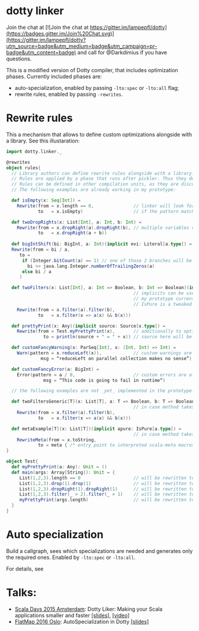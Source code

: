 dotty linker
=====

Join the chat at [![Join the chat at https://gitter.im/lampepfl/dotty](https://badges.gitter.im/Join%20Chat.svg)](https://gitter.im/lampepfl/dotty?utm_source=badge&utm_medium=badge&utm_campaign=pr-badge&utm_content=badge) and call for @Darkdimius if you have questions.

This is a modified version of Dotty compiler, that includes optimization phases.
Currently included phases are:
 - auto-specialization, enabled by passing `-lto:spec` or `-lto:all` flag;
 - rewrite rules, enabled by passing `-rewrites`.

# Rewrite rules 
This a mechanism that allows to define custom optimizations alongside with a library. See this illustaration:
```scala
import dotty.linker._

@rewrites
object rules{
  // Library authors can define rewrite rules alongside with a library.
  // Rules are applied by a phase that runs after pickler. Thus they do not interact with type checking.
  // Rules can be defined in other compilation units, as they are discovered through TASTY.
  // The following examples are already working in my prototype:

  def isEmpty(x: Seq[Int]) =
    Rewrite(from = x.length == 0,               // linker will look for pattern in `from`, where method arguments are variables to be bound to trees
            to   = x.isEmpty)                   // if the pattern matches, it will rewrite it to `to`, replacing arguments with bound trees

  def twoDropRights(x: List[Int], a: Int, b: Int) =
    Rewrite(from = x.dropRight(a).dropRight(b), // multiple variables can be bound at once
            to   = x.dropRight(a + b))
  
  def bigIntShift(bi: BigInt, a: Int)(implicit evi: Literal[a.type]) =
  Rewrite(from = bi / a,
     to = 
      if (Integer.bitCount(a) == 1) // one of those 2 branches will be eliminated either by Linker or by JIT as dead code
        bi >> java.lang.Integer.numberOfTrailingZeros(a) 
      else bi / a
     )

  def twoFilters(x: List[Int], a: Int => Boolean, b: Int => Boolean)(implicit apure: IsPure[a.type]) =
                                                // implicits can be used to specify additional constraints. 
                                                // my prototype currently supports IsPure and IsLiteral
                                                // IsPure is a tweaked check from tpd.
    Rewrite(from = x.filter(a).filter(b), 
            to   = x.filter(x => a(x) && b(x)))

  def prettyPrint(x: Any)(implicit source: Source[x.type]) =
    Rewrite(from = Test.myPrettyPrint(x),       // additionally to optimisations, possible use-cases include pretty-printing of debug messages
              to = println(source + " = " + x)) // source here will be replaced by the tree.show corresponding to `x`

  def customFancyWarning(x: ParSeq[Int], x: (Int, Int) => Int) =
    Warn(pattern = x.reduceLeft(x)),            // custom warnings are also supported
             msg = “reduceLeft on parallel collection makes no sense”)

  def customFancyError(a: BigInt) =
    Error(pattern = a / 0,                      // custom errors are also supported
              msg = “This code is going to fail in runtime“)

  // the following examples are not _yet_ implemented in the prototype.

  def twoFiltersGeneric[T](x: List[T], a: T => Boolean, b: T => Boolean)(implicit apure: IsPure[a.type]) =
                                                // in case method takes type arguments, T becomes a similar type-variable to-be-bound.  
    Rewrite(from = x.filter(a).filter(b), 
            to   = x.filter(x => a(x) && b(x)))

  def metaExample[T](x: List[T])(implicit apure: IsPure[a.type]) =
                                                // in case method takes type arguments, T becomes a similar type-variable to-be-bound.  
    RewriteMeta(from = x.toString, 
            to = meta { /* entry point to interpreted scala-meta macros */})
}

object Test{
  def myPrettyPrint(a: Any): Unit = ()
  def main(args: Array[String]): Unit = {
     List(1,2,3).length == 0                    // will be rewritten to List(1,2,3).isEmpty
     List(1,2,3).drop(1).drop(1)                // will be rewritten to List(1, 2, 3).drop(2)
     List(1,2,3).dropRight(1).dropRight(1)      // will be rewritten to List(1, 2, 3).dropRight(1 + 1)
     List(1,2,3).filter(_ > 2).filter(_ > 1)    // will be rewritten to List(1, 2, 3).filter(x =>  _ > 2 && _ > 1)
     myPrettyPrint(args.length)                 // will be rewritten to println(“args.length” + “ = “ + args.length)
  }
}
```
# Auto specialization

Build a callgraph, sees which specializations are needed and generates only the required ones.
Enabled by `-lto:spec` or `-lto:all`.

For details, see 


# Talks:
- [Scala Days 2015 Amsterdam](http://event.scaladays.org/scaladays-amsterdam-2015): Dotty Liker: Making your Scala applications smaller and faster
[\[slides\]](https://d-d.me/scaladays2015/),
[\[video\]](https://www.parleys.com/tutorial/making-your-scala-applications-smaller-faster-dotty-linker)
- [FlatMap 2016 Oslo](http://2016.flatmap.no/): AutoSpecialization in Dotty
[\[slides\]](https://d-d.me/talks/flatmap2016/)

